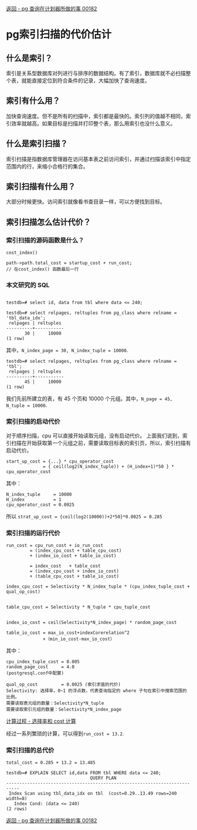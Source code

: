 
[返回 - pg 查询在计划器所做的事 00182](./pg查询流程在计划器所做的事.md) 

# pg索引扫描的代价估计



## 什么是索引？

索引是关系型数据库对列进行与排序的数据结构。有了索引，数据库就不必扫描整个表，就能直接定位到符合条件的记录，大幅加快了查询速度。

## 索引有什么用？

加快查询速度。但不是所有的扫描中，索引都是最快的。索引列的值越不相同，索引效率就越高。如果目标是扫描并打印整个表，那么用索引也没什么意义。

## 什么是索引扫描？

索引扫描是指数据库管理器在访问基本表之前访问索引，并通过扫描该索引中指定范围内的行，来缩小合格行的集合。

## 索引扫描有什么用？

大部分时候更快。访问索引就像看书查目录一样，可以方便找到目标。

## 索引扫描怎么估计代价？

### 索引扫描的源码函数是什么？

`cost_index()`
```
path->path.total_cost = startup_cost + run_cost;
// 在cost_index() 函数最后一行
```

### 本文研究的 SQL

```

testdb=# select id, data from tbl where data <= 240;

testdb=# select relpages, reltuples from pg_class where relname = 'tbl_data_idx';
 relpages | reltuples 
----------+-----------
       30 |     10000
(1 row)
```
其中，`N_index_page = 30, N_index_tuple = 10000`.

```
testdb=# select relpages, reltuples from pg_class where relname = 'tbl';
 relpages | reltuples 
----------+-----------
       45 |     10000
(1 row)

```
我们先前所建立的表，有 45 个页和 10000 个元组。其中，`N_page = 45, N_tuple = 10000`.

### 索引扫描的启动代价

对于顺序扫描，cpu 可以直接开始读取元组，没有启动代价。
上面我们说到，索引扫描在开始获取第一个元组之前，需要读取目标表的索引页，所以，索引扫描有启动代价。

```
start_up_cost = {...} * cpu_operator_cost
              = { ceil(log2(N_index_tuple)) + (H_index+1)*50 } * cpu_operator_cost
```

其中：

```
N_index_tuple     = 10000
H_index           = 1
cpu_operator_cost = 0.0025
```

所以 `strat_up_cost = {ceil(log2(10000))+2*50}*0.0025 = 0.285`

### 索引扫描的运行代价

```
run_cost = cpu_run_cost + io_run_cost
         = (index_cpu_cost + table_cpu_cost)
         + (index_io_cost + table_io_cost)

         = index_cost   + table_cost
         = (index_cpu_cost + index_io_cost)
         + (table_cpu_cost + table_io_cost)

index_cpu_cost = Selectivity * N_index_tuple * (cpu_index_tuple_cost + qual_op_cost)


table_cpu_cost = Selectivity * N_tuple * cpu_tuple_cost


index_io_cost = ceil(Selectivity*N_index_page) * random_page_cost

table_io_cost = max_io_cost+indexCorerelation^2
              ×（min_io_cost-max_io_cost）

```
其中：
```
cpu_index_tuple_cost = 0.005
random_page_cost     = 4.0
(postgresql.conf中配置)
```
```
qual_op_cost         = 0.0025 (索引求值的代价)
Selectivity: 选择率，0~1 的浮点数，代表查询指定的 where 子句在索引中搜索范围的比例。
需要读取表元组的数量：Selectivity*N_tuple 
需要读取索引元组的数量：Selectivity*N_index_page 
```

[计算过程 - 选择率和 cost 计算](./选择率.md)


经过一系列繁琐的计算，可以得到`run_cost = 13.2`.


### 索引扫描的总代价

`total_cost = 0.285 + 13.2 = 13.485`

```
testdb=# EXPLAIN SELECT id,data FROM tbl WHERE data <= 240;
                                QUERY PLAN                                 
---------------------------------------------------------------------------
 Index Scan using tbl_data_idx on tbl  (cost=0.29..13.49 rows=240 width=8)
   Index Cond: (data <= 240)
(2 rows)

```

[返回 - pg 查询在计划器所做的事 00182](./pg查询流程在计划器所做的事.md) 


